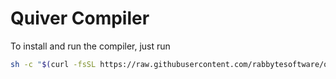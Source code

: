# Quiver Compiler

To install and run the compiler, just run

```bash
sh -c "$(curl -fsSL https://raw.githubusercontent.com/rabbytesoftware/quiver.compiler/main/install.sh)"
```
